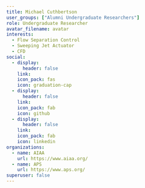 ```yaml
---
title: Michael Cuthbertson
user_groups: ["Alumni Undergraduate Researchers"]
role: Undergraduate Researcher
avatar_filename: avatar
interests:
  - Flow Separation Control
  - Sweeping Jet Actuator
  - CFD
social:
  - display:
      header: false
    link: 
    icon_pack: fas
    icon: graduation-cap
  - display:
      header: false
    link: 
    icon_pack: fab
    icon: github
  - display:
      header: false
    link: 
    icon_pack: fab
    icon: linkedin
organizations:
  - name: AIAA
    url: https://www.aiaa.org/
  - name: APS
    url: https://www.aps.org/
superuser: false
---
```


